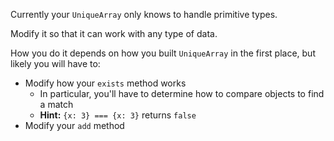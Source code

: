 
Currently your `UniqueArray` only knows to handle primitive types.

  

Modify it so that it can work with any type of data.

  

How you do it depends on how you built `UniqueArray` in the first place, but likely you will have to:

-   Modify how your `exists` method works
    -   In particular, you'll have to determine how to compare objects to find a match
    -   **Hint:** `{x: 3} === {x: 3}` returns `false`
-   Modify your `add` method